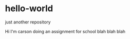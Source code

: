 # hello-world
just another repository 


Hi I'm carson doing an assignment for school blah blah blah
